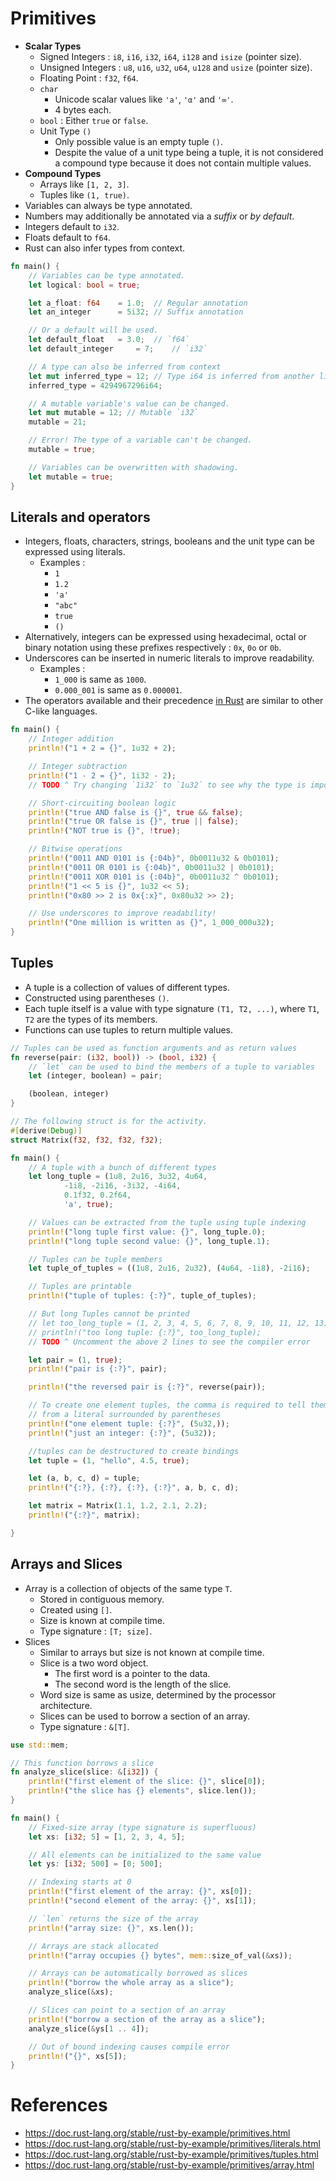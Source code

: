 # Primitives
* __Scalar Types__
	* Signed Integers : `i8`, `i16`, `i32`, `i64`, `i128` and `isize` (pointer size).
	* Unsigned Integers : `u8`, `u16`, `u32`, `u64`, `u128` and `usize` (pointer size).
	* Floating Point : `f32`, `f64`.
	* `char`
		* Unicode scalar values like `'a'`, `'α'` and `'∞'`.
		* 4 bytes each.
	* `bool` : Either `true` or `false`.
	* Unit Type `()`
		* Only possible value is an empty tuple `()`.
		* Despite the value of a unit type being a tuple, it is not considered a compound type because it does not contain multiple values.
* __Compound Types__
	* Arrays like `[1, 2, 3]`.
	* Tuples like `(1, true)`.
* Variables can always be type annotated.
* Numbers may additionally be annotated via a _suffix_ or _by default_.
* Integers default to `i32`.
* Floats default to `f64`.
* Rust can also infer types from context.
```rust
fn main() {
	// Variables can be type annotated.
	let logical: bool = true;

	let a_float: f64 	= 1.0;	// Regular annotation
	let an_integer		= 5i32;	// Suffix annotation

	// Or a default will be used.
	let default_float	= 3.0; 	// `f64`
	let default_integer 	= 7;	// `i32`

	// A type can also be inferred from context
	let mut inferred_type = 12; // Type i64 is inferred from another line
	inferred_type = 4294967296i64;

	// A mutable variable's value can be changed.
	let mut mutable = 12; // Mutable `i32`
	mutable = 21;

	// Error! The type of a variable can't be changed.
	mutable = true;

	// Variables can be overwritten with shadowing.
	let mutable = true;
}
```
## Literals and operators
* Integers, floats, characters, strings, booleans and the unit type can be expressed using literals.
	* Examples :
		* `1`
		* `1.2`
		* `'a'`
		* `"abc"`
		* `true`
		* `()`
* Alternatively, integers can be expressed using hexadecimal, octal or binary notation using these prefixes respectively : `0x`, `0o` or `0b`.
* Underscores can be inserted in numeric literals to improve readability.
	* Examples :
		* `1_000` is same as `1000`.
		* `0.000_001` is same as `0.000001`.
* The operators available and their precedence [in Rust](https://doc.rust-lang.org/reference/expressions.html#expression-precedence) are similar to other C-like languages.
```rust
fn main() {
	// Integer addition
	println!("1 + 2 = {}", 1u32 + 2);

	// Integer subtraction
	println!("1 - 2 = {}", 1i32 - 2);
	// TODO ^ Try changing `1i32` to `1u32` to see why the type is important

	// Short-circuiting boolean logic
	println!("true AND false is {}", true && false);
	println!("true OR false is {}", true || false);
	println!("NOT true is {}", !true);

	// Bitwise operations
	println!("0011 AND 0101 is {:04b}", 0b0011u32 & 0b0101);
	println!("0011 OR 0101 is {:04b}", 0b0011u32 | 0b0101);
	println!("0011 XOR 0101 is {:04b}", 0b0011u32 ^ 0b0101);
	println!("1 << 5 is {}", 1u32 << 5);
	println!("0x80 >> 2 is 0x{:x}", 0x80u32 >> 2);

	// Use underscores to improve readability!
	println!("One million is written as {}", 1_000_000u32);
}
```
## Tuples
* A tuple is a collection of values of different types.
* Constructed using parentheses `()`.
* Each tuple itself is a value with type signature `(T1, T2, ...)`, where `T1`, `T2` are the types of its members.
* Functions can use tuples to return multiple values.
```rust
// Tuples can be used as function arguments and as return values
fn reverse(pair: (i32, bool)) -> (bool, i32) {
	// `let` can be used to bind the members of a tuple to variables
	let (integer, boolean) = pair;

	(boolean, integer)
}

// The following struct is for the activity.
#[derive(Debug)]
struct Matrix(f32, f32, f32, f32);

fn main() {
	// A tuple with a bunch of different types
	let long_tuple = (1u8, 2u16, 3u32, 4u64,
			-1i8, -2i16, -3i32, -4i64,
			0.1f32, 0.2f64,
			'a', true);

	// Values can be extracted from the tuple using tuple indexing
	println!("long tuple first value: {}", long_tuple.0);
	println!("long tuple second value: {}", long_tuple.1);

	// Tuples can be tuple members
	let tuple_of_tuples = ((1u8, 2u16, 2u32), (4u64, -1i8), -2i16);

	// Tuples are printable
	println!("tuple of tuples: {:?}", tuple_of_tuples);

	// But long Tuples cannot be printed
	// let too_long_tuple = (1, 2, 3, 4, 5, 6, 7, 8, 9, 10, 11, 12, 13);
	// println!("too long tuple: {:?}", too_long_tuple);
	// TODO ^ Uncomment the above 2 lines to see the compiler error

	let pair = (1, true);
	println!("pair is {:?}", pair);

	println!("the reversed pair is {:?}", reverse(pair));

	// To create one element tuples, the comma is required to tell them apart
	// from a literal surrounded by parentheses
	println!("one element tuple: {:?}", (5u32,));
	println!("just an integer: {:?}", (5u32));

	//tuples can be destructured to create bindings
	let tuple = (1, "hello", 4.5, true);

	let (a, b, c, d) = tuple;
	println!("{:?}, {:?}, {:?}, {:?}", a, b, c, d);

	let matrix = Matrix(1.1, 1.2, 2.1, 2.2);
	println!("{:?}", matrix);

}
```
## Arrays and Slices
* Array is a collection of objects of the same type `T`.
	* Stored in contiguous memory.
	* Created using `[]`.
	* Size is known at compile time.
	* Type signature : `[T; size]`.
* Slices
	* Similar to arrays but size is not known at compile time.
	* Slice is a two word object.
		* The first word is a pointer to the data.
		* The second word is the length of the slice.
	* Word size is same as usize, determined by the processor architecture.
	* Slices can be used to borrow a section of an array.
	* Type signature : `&[T]`.
```rust
use std::mem;

// This function borrows a slice
fn analyze_slice(slice: &[i32]) {
	println!("first element of the slice: {}", slice[0]);
	println!("the slice has {} elements", slice.len());
}

fn main() {
	// Fixed-size array (type signature is superfluous)
	let xs: [i32; 5] = [1, 2, 3, 4, 5];

	// All elements can be initialized to the same value
	let ys: [i32; 500] = [0; 500];

	// Indexing starts at 0
	println!("first element of the array: {}", xs[0]);
	println!("second element of the array: {}", xs[1]);

	// `len` returns the size of the array
	println!("array size: {}", xs.len());

	// Arrays are stack allocated
	println!("array occupies {} bytes", mem::size_of_val(&xs));

	// Arrays can be automatically borrowed as slices
	println!("borrow the whole array as a slice");
	analyze_slice(&xs);

	// Slices can point to a section of an array
	println!("borrow a section of the array as a slice");
	analyze_slice(&ys[1 .. 4]);

	// Out of bound indexing causes compile error
	println!("{}", xs[5]);
}
```
# References
* https://doc.rust-lang.org/stable/rust-by-example/primitives.html
* https://doc.rust-lang.org/stable/rust-by-example/primitives/literals.html
* https://doc.rust-lang.org/stable/rust-by-example/primitives/tuples.html
* https://doc.rust-lang.org/stable/rust-by-example/primitives/array.html
